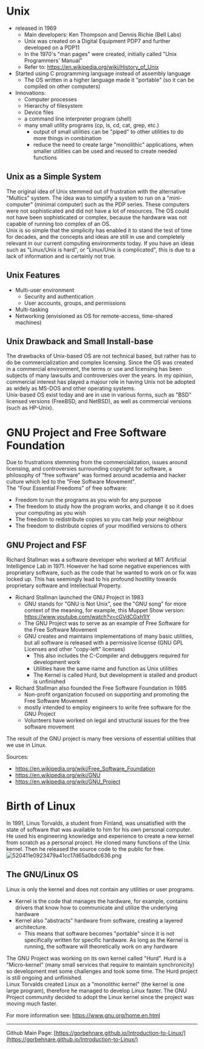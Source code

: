 # Unix

- released in 1969
    - Main developers: Ken Thompson and Dennis Richie (Bell Labs)
    - Unix was created on a Digital Equipment PDP7 and further developed on a PDP11
    - In the 1970's "man pages" were created, initially called "Unix Programmers' Manual"
    - Refer to: https://en.wikipedia.org/wiki/History_of_Unix
- Started using C programming language instead of assembly language
    - The OS written in a higher language made it "portable" (so it can be compiled on other computers)
- Innovations:
    - Computer processes
    - Hierarchy of filesystem
    - Device files
    - a command line interpreter program (shell)
    - many small utility programs (cp, ls, cd, cat, grep, etc.)
        - output of small utilities can be "piped" to other utilities to do more things in combination
        - reduce the need to create large "monolithic" applications, when smaller utilities can be used and reused to create needed functions

## Unix as a Simple System

The original idea of Unix stemmed out of frustration with the alternative "Multics" system. The idea was to simplify a system to run on a "mini-computer" (minimal computer) such as the PDP series. These computers were not sophisticated and did not have a lot of resources. The OS could not have been sophisticated or complex, because the hardware was not capable of running too complex of an OS.  
Unix is so simple that the simplicity has enabled it to stand the test of time for decades, and the concepts and ideas are still in use and completely relevant in our current computing environments today. If you have an ideas such as "Linux/Unix is hard", or "Linux/Unix is complicated", this is due to a lack of information and is certainly not true.

## Unix Features

- Multi-user environment
    - Security and authentication
    - User accounts, groups, and permissions
- Multi-tasking
- Networking (envisioned as OS for remote-access, time-shared machines)

## Unix Drawback and Small Install-base

The drawbacks of Unix-based OS are not technical based, but rather has to do be commercialization and complex licensing. Since the OS was created in a commercial environment, the terms or use and licensing has been subjects of many lawsuits and controversies over the years. In my opinion, commercial interest has played a majour role in having Unix not be adopted as widely as MS-DOS and other operating systems.  
Unix-based OS exist today and are in use in various forms, such as "BSD" licensed versions (FreeBSD, and NetBSD), as well as commercial versions (such as HP-Unix).

# GNU Project and Free Software Foundation

Due to frustrations stemming from the commercialization, issues around licensing, and controversies surrounding copyright for software, a philosophy of "free software" was formed around academia and hacker culture which led to the "Free Software Movement".  
The "Four Essential Freedoms" of free software:

- Freedom to run the programs as you wish for any purpose
- The freedom to study how the program works, and change it so it does your computing as you wish
- The freedom to redistribute copies so you can help your neighbour
- The freedom to distribute copies of your modified versions to others

## GNU Project and FSF

Richard Stallman was a software developer who worked at MIT Artificial Intelligence Lab in 1971. However he had some negative experiences with proprietary software, such as the code that he wanted to work on or fix was locked up. This has seemingly lead to his profound hostility towards proprietary software and Intellectual Property.

- Richard Stallman launched the GNU Project in 1983
    - GNU stands for "GNU is Not Unix", see the "GNU song" for more context of the meaning, for example, this Muppet Show version: https://www.youtube.com/watch?v=cGVdCGxh1IY
    - The GNU Project was to serve as an example of Free Software for the Free Software Movement
    - GNU creates and maintains implementations of many basic utilities, but all software is released with a permissive license (GNU GPL Licenses and other "copy-left" licenses)
        - This also includes the C-Compiler and debuggers required for development work
        - Utilities have the same name and function as Unix utilities
        - The Kernel is called Hurd, but development is stalled and product is unfinished
- Richard Stallman also founded the Free Software Foundation in 1985
    - Non-profit organization focused on supporting and promoting the Free Software Movement
    - mostly intended to employ engineers to write free software for the GNU Project
    - Volunteers have worked on legal and structural issues for the free software movement

The result of the GNU project is many free versions of essential utilities that we use in Linux.

Sources:

- https://en.wikipedia.org/wiki/Free_Software_Foundation
- https://en.wikipedia.org/wiki/GNU
- https://en.wikipedia.org/wiki/GNU_Project

# Birth of Linux

In 1991, Linus Torvalds, a student from Finland, was unsatisfied with the state of software that was available to him for his own personal computer. He used his engineering knowledge and experience to create a new kernel from scratch as a personal project. He cloned many functions of the Unix kernel. Then he released the source code to the public for free.  
![520411e0923479a41cc17d65a0bdc636.png](:/bd746daaf0074791b6c2eb8904519358)

## The GNU/Linux OS

Linux is only the kernel and does not contain any utilities or user programs.

- Kernel is the code that manages the hardware, for example, contains drivers that know how to communicate and utilize the underlying hardware
- Kernel also "abstracts" hardware from software, creating a layered architecture.
    - This means that software becomes "portable" since it is not specifically written for specific hardware. As long as the Kernel is running, the software will theoretically work on any hardware

The GNU Project was working on its own kernel called "Hurd". Hurd is a "Micro-kernel" (many small services that require to maintain synchronicity) so development met some challenges and took some time. The Hurd project is still ongoing and unfinished.  
Linux Torvalds created Linux as a "monolithic kernel" (the kernel is one large program), therefore he managed to develop Linux faster. The GNU Project community decided to adopt the Linux kernel since the project was moving much faster.

For more information see: https://www.gnu.org/home.en.html

* * *
Github Main Page: [https://gorbehnare.github.io/Introduction-to-Linux/](https://gorbehnare.github.io/Introduction-to-Linux/)
